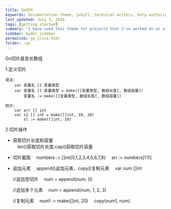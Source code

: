 ```yaml
---
title: Go切片
keywords: documentation theme, jekyll, technical writers, help authoring tools, hat replacements
last_updated: July 3, 2016
tags: [getting_started]
summary: "I have used this theme for projects that I've worked on as a professional technical writer."
sidebar: mydoc_sidebar
permalink: go_slice.html
folder: /go
---
```


Go切片是变长数组

1.定义切片
      
    语法:
        var 变量名 [] 变量类型
        var 变量名 [] 变量类型 = make([]变量类型, 数组长度[, 数组容量])
            变量名 := make([]变量类型, 数组长度[, 数组容量])

    例子:
        var arr [] int
        var s1 [] int = make([]int, 10, 20)
            sl := make([]int, 10)

2.切片操作
      
   * 获取切片长度和容量  
    　len()获取切片长度;cap()获取切片容量

   * 切片截取
     　numbers := []int{0,1,2,3,4,5,6,7,8}
     　arr := numbers[1:5]

   * 追加元素
     　append()追加元素，copy()复制元素
     　var num []int

     //追加空切片
     　num = append(num, 0)

     //追加多个元素
     　num = append(num, 1, 2, 3)

     //复制元素
     　num1 := make([]int, 20)
     　copy(num1, num)





